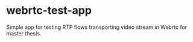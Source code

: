 # webrtc-test-app
Simple app for testing RTP flows transporting video stream in Webrtc for master thesis. 
